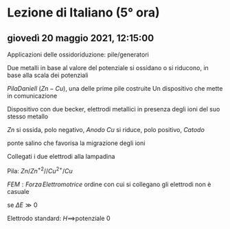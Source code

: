 # Lezione di Italiano (5° ora)

## giovedì 20 maggio 2021, 12:15:00


Applicazioni delle ossidoriduzione:
pile/generatori

Due metalli in base al valore del potenziale si ossidano o si riducono, in base alla scala dei potenziali

$Pila Daniell$ ($Zn-Cu$), una delle prime pile costruite
Un dispositivo che mette in comunicazione  

Dispositivo con due becker, elettrodi metallici in presenza degli ioni del suo stesso metallo

$Zn$ si ossida, polo negativo, $Anodo$
$Cu$ si riduce, polo positivo, $Catodo$

ponte salino che favorisa la migrazione degli ioni

Collegati i due elettrodi alla lampadina


Pila:
$Zn/Zn^{+2}//Cu^{2+}/Cu$


$FEM:Forza\,Elettromotrice$
ordine con cui si collegano gli elettrodi non è casuale

se $\Delta E \gg0$


Elettrodo standard: $H \implies$potenziale 0 
<!--stackedit_data:
eyJoaXN0b3J5IjpbLTExMDEwODM1MjEsLTkzNTQ1MzkwNF19
-->